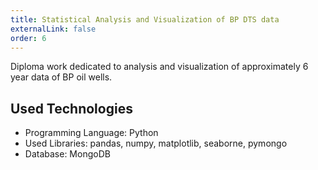 ```yaml
---
title: Statistical Analysis and Visualization of BP DTS data
externalLink: false
order: 6
---
```


Diploma work dedicated to analysis and visualization of approximately 6 year data of BP oil wells.

## Used Technologies
* Programming Language: Python
* Used Libraries: pandas, numpy, matplotlib, seaborne, pymongo
* Database: MongoDB

<br/>